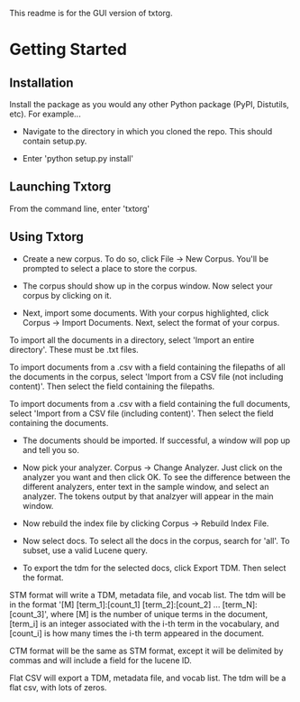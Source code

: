 This readme is for the GUI version of txtorg. 

Getting Started
==============

Installation
--------------

Install the package as you would any other Python package (PyPI, Distutils, etc). For example...

- Navigate to the directory in which you cloned the repo. This should contain setup.py. 

- Enter 'python setup.py install'

Launching Txtorg
--------------

From the command line, enter 'txtorg'

Using Txtorg
--------------
 
- Create a new corpus. To do so, click File -> New Corpus. You'll be prompted to select a place to store the corpus. 

- The corpus should show up in the corpus window. Now select your corpus by clicking on it.

- Next, import some documents. With your corpus highlighted, click Corpus -> Import Documents. Next, select the format of your corpus. 

To import all the documents in a directory, select 'Import an entire directory'. These must be .txt files. 

To import documents from a .csv with a field containing the filepaths of all the documents in the corpus,  select 'Import from a CSV file (not including content)'. Then select the field containing the filepaths. 

To import documents from a .csv with a field containing the full documents,  select 'Import from a CSV file (including content)'. Then select the field containing the documents. 

- The documents should be imported. If successful, a window will pop up and tell you so.

- Now pick your analyzer. Corpus -> Change Analyzer. Just click on the analyzer you want and then click OK. To see the difference between the different analyzers, enter text in the sample window, and select an analyzer. The tokens output by that analzyer will appear in the main window. 

- Now rebuild the index file by clicking Corpus -> Rebuild Index File.

- Now select docs. To select all the docs in the corpus, search for 'all'. To subset, use a valid Lucene query.

- To export the tdm for the selected docs, click Export TDM. Then select the format. 

STM format will write a TDM, metadata file, and vocab list. The tdm will be in the format '[M] [term_1]:[count_1] [term_2]:[count_2] ...  [term_N]:[count_3]', where [M] is the number of unique terms in the document, [term_i] is an integer associated with the i-th term in the vocabulary, and [count_i] is how many times the i-th term appeared in the document.

CTM format will be the same as STM format, except it will be delimited by commas and will include a field for the lucene ID. 

Flat CSV will export a TDM, metadata file, and vocab list. The tdm will be a flat csv, with lots of zeros. 


